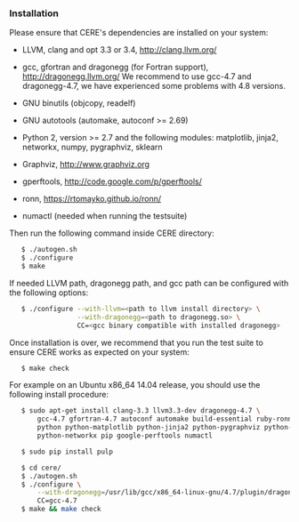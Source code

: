 ### Installation

Please ensure that CERE's dependencies are installed on your system:

  * LLVM, clang and opt 3.3 or 3.4, http://clang.llvm.org/

  * gcc, gfortran and dragonegg (for Fortran support), http://dragonegg.llvm.org/
    We recommend to use gcc-4.7 and dragonegg-4.7, we have experienced some
    problems with 4.8 versions.

  * GNU binutils (objcopy, readelf)

  * GNU autotools (automake, autoconf >= 2.69)

  * Python 2, version >= 2.7 and the following modules: matplotlib, jinja2,
    networkx, numpy, pygraphviz, sklearn

  * Graphviz, http://www.graphviz.org

  * gperftools, http://code.google.com/p/gperftools/

  * ronn, https://rtomayko.github.io/ronn/

  * numactl (needed when running the testsuite)

Then run the following command inside CERE directory:

```bash
   $ ./autogen.sh
   $ ./configure
   $ make
```

If needed LLVM path, dragonegg path, and gcc path can be configured with the
following options:

```bash
   $ ./configure --with-llvm=<path to llvm install directory> \
                 --with-dragonegg=<path to dragonegg.so> \
                 CC=<gcc binary compatible with installed dragonegg>
```

Once installation is over, we recommend that you run the test suite to ensure
CERE works as expected on your system:

```bash
   $ make check
```

For example on an Ubuntu x86_64 14.04 release, you should use the following
install procedure:

```bash
   $ sudo apt-get install clang-3.3 llvm3.3-dev dragonegg-4.7 \
       gcc-4.7 gfortran-4.7 autoconf automake build-essential ruby-ronn \
       python python-matplotlib python-jinja2 python-pygraphviz python-sklearn python-numpy \
       python-networkx pip google-perftools numactl

   $ sudo pip install pulp

   $ cd cere/
   $ ./autogen.sh
   $ ./configure \
       --with-dragonegg=/usr/lib/gcc/x86_64-linux-gnu/4.7/plugin/dragonegg.so \
       CC=gcc-4.7
   $ make && make check
```
